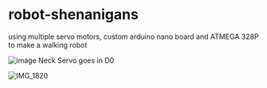 # robot-shenanigans
using multiple servo motors, custom arduino nano board and ATMEGA 328P to make a walking robot 


![image](https://github.com/advay-c/robot-shenanigans/assets/134825013/dba47502-902a-4478-b350-24b36612fbb5)
Neck Servo goes in D0


![IMG_1820](https://github.com/advay-c/robot-shenanigans/assets/134825013/a4e848bb-3324-4698-a8ac-9c6d68714e3e)
